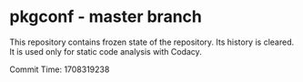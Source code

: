 # pkgconf - master branch

This repository contains frozen state of the repository.
Its history is cleared. It is used only for static code
analysis with Codacy.

Commit Time: 1708319238